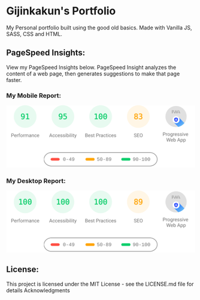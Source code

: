 # Gijinkakun's Portfolio

My Personal portfolio built using the good old basics. Made with Vanilla JS, SASS, CSS and HTML.

## PageSpeed Insights:

View my PageSpeed Insights below. PageSpeed Insight analyzes the content of a web page, then generates suggestions to make that page faster.

### My Mobile Report:
![My PageSpeed Insights Mobile](./github/psresultmobile.svg "My PageSpeed InsightsMobile")

### My Desktop Report:
![My PageSpeed Insights Mobile](./github/psresultdesktop.svg "My PageSpeed InsightsMobile")

## License:

This project is licensed under the MIT License - see the LICENSE.md file for details
Acknowledgments
